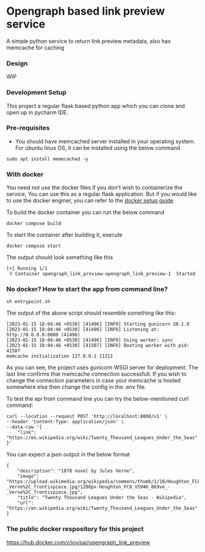 # Opengraph based link preview service
A simple python service to return link preview metadata, also has memcache for caching 

### Design
WIP

### Development Setup
This project a regular flask based python app which you can clone and open up in pycharm IDE.

### Pre-requisites
- You should have memcached server installed in your operating system. For ubuntu linux OS, it can be installed 
using the below command
```commandline
sudo apt install memecached -y
```

### With docker
You need not use the docker files if you don't wish to containerize the service, You can use this as a regular
flask application. 
But if you would like to use the docker enginer, you can refer to the [docker setup guide ](https://docs.docker.com/get-docker/)

To build the docker container you can run the below command
```commandline
docker compose build
```

To start the container after building it, execute
```commandline
docker compose start
```
The output should look something like this
```commandline
[+] Running 1/1
 ⠿ Container opengraph_link_preview-opengraph_link_preview-1  Started  
```

### No docker? How to start the app from command line?
```commandline
sh entrypoint.sh
```

The output of the above script should resemble something like this:
```commandline
[2023-01-15 18:04:46 +0530] [41496] [INFO] Starting gunicorn 20.1.0
[2023-01-15 18:04:46 +0530] [41496] [INFO] Listening at: http://0.0.0.0:8000 (41496)
[2023-01-15 18:04:46 +0530] [41496] [INFO] Using worker: sync
[2023-01-15 18:04:46 +0530] [41507] [INFO] Booting worker with pid: 41507
memcache initialization 127.0.0.1 11211
```

As you can see, the project uses gunicorn WSGI server for deployment. 
The last line confirms that memcache connection successfull. If you wish to change the connection parameters in case
your memcache is hosted somewhere else then change the config in the .env file. 

To test the api from command line you can try the below-mentioned curl command:
```commandline
curl --location --request POST 'http://localhost:8000/v1' \
--header 'Content-Type: application/json' \
--data-raw '{
	"link": "https://en.wikipedia.org/wiki/Twenty_Thousand_Leagues_Under_the_Seas"
}'
```

You can expect a json output in the below format

```commandline
{
    "description": "1870 novel by Jules Verne",
    "image": "https://upload.wikimedia.org/wikipedia/commons/thumb/1/10/Houghton_FC8_V5946_869ve_-_Verne%2C_frontispiece.jpg/1200px-Houghton_FC8_V5946_869ve_-_Verne%2C_frontispiece.jpg",
    "title": "Twenty Thousand Leagues Under the Seas - Wikipedia",
    "url": "https://en.wikipedia.org/wiki/Twenty_Thousand_Leagues_Under_the_Seas"
}
```

### The public docker respository for this project
https://hub.docker.com/r/jovisai/opengraph_link_preview


